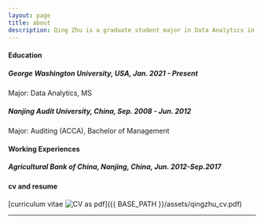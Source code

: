 ```yaml
---
layout: page
title: about
description: Qing Zhu is a graduate student major in Data Analytics in George Washington University
---
```


#### <a name="education"></a>Education
#####  <a name="gwu"></a>George Washington University, USA, Jan. 2021 - Present
Major: Data Analytics, MS
#####  <a name="nau"></a>Nanjing Audit University, China, Sep. 2008 - Jun. 2012
Major: Auditing (ACCA), Bachelor of Management


#### <a name="working"></a>Working Experiences
#####  <a name="abc"></a>Agricultural Bank of China, Nanjing, China, Jun. 2012-Sep.2017


#### <a name="cvandresume"></a>cv and resume
[curriculum vitae ![CV as pdf](icons16/pdf-icon.png)]({{ BASE_PATH }}/assets/qingzhu_cv.pdf)

---



